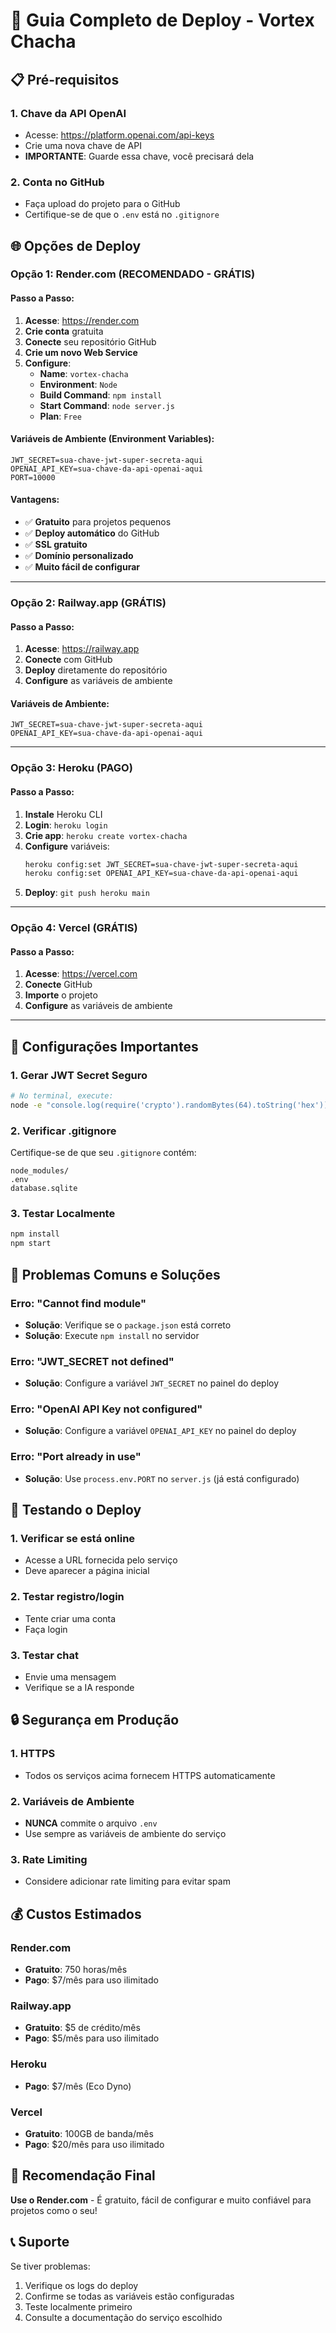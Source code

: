 # 🚀 Guia Completo de Deploy - Vortex Chacha

## 📋 Pré-requisitos

### 1. Chave da API OpenAI
- Acesse: https://platform.openai.com/api-keys
- Crie uma nova chave de API
- **IMPORTANTE**: Guarde essa chave, você precisará dela

### 2. Conta no GitHub
- Faça upload do projeto para o GitHub
- Certifique-se de que o `.env` está no `.gitignore`

## 🌐 Opções de Deploy

### **Opção 1: Render.com (RECOMENDADO - GRÁTIS)**

#### Passo a Passo:
1. **Acesse**: https://render.com
2. **Crie conta** gratuita
3. **Conecte** seu repositório GitHub
4. **Crie um novo Web Service**
5. **Configure**:
   - **Name**: `vortex-chacha`
   - **Environment**: `Node`
   - **Build Command**: `npm install`
   - **Start Command**: `node server.js`
   - **Plan**: `Free`

#### Variáveis de Ambiente (Environment Variables):
```
JWT_SECRET=sua-chave-jwt-super-secreta-aqui
OPENAI_API_KEY=sua-chave-da-api-openai-aqui
PORT=10000
```

#### Vantagens:
- ✅ **Gratuito** para projetos pequenos
- ✅ **Deploy automático** do GitHub
- ✅ **SSL gratuito**
- ✅ **Domínio personalizado**
- ✅ **Muito fácil de configurar**

---

### **Opção 2: Railway.app (GRÁTIS)**

#### Passo a Passo:
1. **Acesse**: https://railway.app
2. **Conecte** com GitHub
3. **Deploy** diretamente do repositório
4. **Configure** as variáveis de ambiente

#### Variáveis de Ambiente:
```
JWT_SECRET=sua-chave-jwt-super-secreta-aqui
OPENAI_API_KEY=sua-chave-da-api-openai-aqui
```

---

### **Opção 3: Heroku (PAGO)**

#### Passo a Passo:
1. **Instale** Heroku CLI
2. **Login**: `heroku login`
3. **Crie app**: `heroku create vortex-chacha`
4. **Configure** variáveis:
   ```bash
   heroku config:set JWT_SECRET=sua-chave-jwt-super-secreta-aqui
   heroku config:set OPENAI_API_KEY=sua-chave-da-api-openai-aqui
   ```
5. **Deploy**: `git push heroku main`

---

### **Opção 4: Vercel (GRÁTIS)**

#### Passo a Passo:
1. **Acesse**: https://vercel.com
2. **Conecte** GitHub
3. **Importe** o projeto
4. **Configure** as variáveis de ambiente

---

## 🔧 Configurações Importantes

### 1. Gerar JWT Secret Seguro
```bash
# No terminal, execute:
node -e "console.log(require('crypto').randomBytes(64).toString('hex'))"
```

### 2. Verificar .gitignore
Certifique-se de que seu `.gitignore` contém:
```
node_modules/
.env
database.sqlite
```

### 3. Testar Localmente
```bash
npm install
npm start
```

## 🚨 Problemas Comuns e Soluções

### Erro: "Cannot find module"
- **Solução**: Verifique se o `package.json` está correto
- **Solução**: Execute `npm install` no servidor

### Erro: "JWT_SECRET not defined"
- **Solução**: Configure a variável `JWT_SECRET` no painel do deploy

### Erro: "OpenAI API Key not configured"
- **Solução**: Configure a variável `OPENAI_API_KEY` no painel do deploy

### Erro: "Port already in use"
- **Solução**: Use `process.env.PORT` no `server.js` (já está configurado)

## 📱 Testando o Deploy

### 1. Verificar se está online
- Acesse a URL fornecida pelo serviço
- Deve aparecer a página inicial

### 2. Testar registro/login
- Tente criar uma conta
- Faça login

### 3. Testar chat
- Envie uma mensagem
- Verifique se a IA responde

## 🔒 Segurança em Produção

### 1. HTTPS
- Todos os serviços acima fornecem HTTPS automaticamente

### 2. Variáveis de Ambiente
- **NUNCA** commite o arquivo `.env`
- Use sempre as variáveis de ambiente do serviço

### 3. Rate Limiting
- Considere adicionar rate limiting para evitar spam

## 💰 Custos Estimados

### Render.com
- **Gratuito**: 750 horas/mês
- **Pago**: $7/mês para uso ilimitado

### Railway.app
- **Gratuito**: $5 de crédito/mês
- **Pago**: $5/mês para uso ilimitado

### Heroku
- **Pago**: $7/mês (Eco Dyno)

### Vercel
- **Gratuito**: 100GB de banda/mês
- **Pago**: $20/mês para uso ilimitado

## 🎯 Recomendação Final

**Use o Render.com** - É gratuito, fácil de configurar e muito confiável para projetos como o seu!

## 📞 Suporte

Se tiver problemas:
1. Verifique os logs do deploy
2. Confirme se todas as variáveis estão configuradas
3. Teste localmente primeiro
4. Consulte a documentação do serviço escolhido 